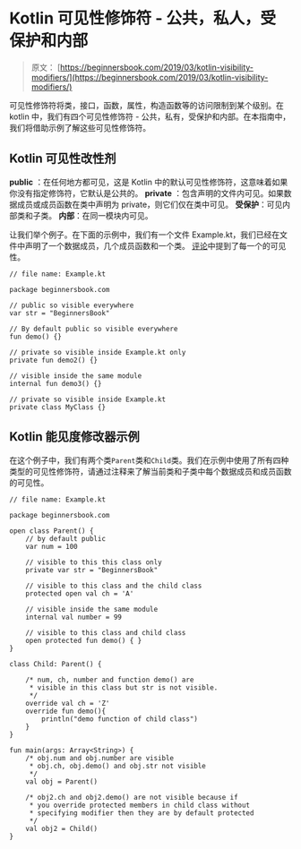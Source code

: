 # Kotlin 可见性修饰符 - 公共，私人，受保护和内部

> 原文： [https://beginnersbook.com/2019/03/kotlin-visibility-modifiers/](https://beginnersbook.com/2019/03/kotlin-visibility-modifiers/)

可见性修饰符将类，接口，函数，属性，构造函数等的访问限制到某个级别。在 kotlin 中，我们有四个可见性修饰符 - 公共，私有，受保护和内部。在本指南中，我们将借助示例了解这些可见性修饰符。

## Kotlin 可见性改性剂

**public** ：在任何地方都可见，这是 Kotlin 中的默认可见性修饰符，这意味着如果你没有指定修饰符，它默认是公共的。
**private** ：包含声明的文件内可见。如果数据成员或成员函数在类中声明为 private，则它们仅在类中可见。
**受保护**：可见内部类和子类。
**内部**：在同一模块内可见。

让我们举个例子。在下面的示例中，我们有一个文件 Example.kt，我们已经在文件中声明了一个数据成员，几个成员函数和一个类。 [评论](https://beginnersbook.com/2018/09/kotlin-comments/)中提到了每一个的可见性。

```
// file name: Example.kt

package beginnersbook.com

// public so visible everywhere
var str = "BeginnersBook"

// By default public so visible everywhere
fun demo() {}

// private so visible inside Example.kt only
private fun demo2() {}

// visible inside the same module
internal fun demo3() {}

// private so visible inside Example.kt
private class MyClass {}
```

## Kotlin 能见度修改器示例

在这个例子中，我们有两个类`Parent`类和`Child`类。我们在示例中使用了所有四种类型的可见性修饰符，请通过注释来了解当前类和子类中每个数据成员和成员函数的可见性。

```
// file name: Example.kt

package beginnersbook.com

open class Parent() {
    // by default public
    var num = 100

    // visible to this this class only
    private var str = "BeginnersBook"

    // visible to this class and the child class
    protected open val ch = 'A'

    // visible inside the same module
    internal val number = 99

    // visible to this class and child class
    open protected fun demo() { }
}

class Child: Parent() {

    /* num, ch, number and function demo() are
     * visible in this class but str is not visible.
     */
    override val ch = 'Z'
    override fun demo(){
        println("demo function of child class")
    }
}

fun main(args: Array<String>) {
    /* obj.num and obj.number are visible
     * obj.ch, obj.demo() and obj.str not visible
     */
    val obj = Parent()

    /* obj2.ch and obj2.demo() are not visible because if
     * you override protected members in child class without
     * specifying modifier then they are by default protected
     */
    val obj2 = Child()
}
```